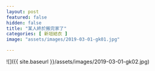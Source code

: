 ```yaml
---
layout: post
featured: false
hidden: false
title: "某人終於搬完家了"
categories: [ 新垣結衣 ]
image: "assets/images/2019-03-01-gk01.jpg"

---
```

![]({{ site.baseurl }}/assets/images/2019-03-01-gk02.jpg)
